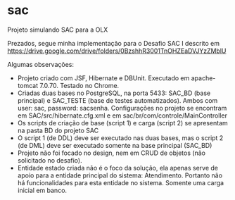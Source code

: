 # sac
Projeto simulando SAC para a OLX

Prezados, segue minha implementação para o Desafio SAC I descrito em https://drive.google.com/drive/folders/0BzshhR3001TnOHZEaDVJYzZMblU

Algumas observações:
- Projeto criado com JSF, Hibernate e DBUnit. Executado em apache-tomcat 7.0.70. Testado no Chrome.
- Criadas duas bases no PostgreSQL, na porta 5433: SAC_BD (base principal) e SAC_TESTE (base de testes automatizados). Ambos com user: sac, password: sacsenha. Configurações no projeto se encontram em SAC/src/hibernate.cfg.xml e em sac/br/com/controle/MainController
- Os scripts de criação de base (script 1) e carga (script 2) se apresentam na pasta BD do projeto SAC
- O script 1 (de DDL) deve ser executado nas duas bases, mas o script 2 (de DML) deve ser executado somente na base principal (SAC_BD)
- Projeto não foi focado no design, nem em CRUD de objetos (não solicitado no desafio).
- Entidade estado criada não é o foco da solução, ela apenas serve de apoio para a entidade principal do sistema: Atendimento. Portanto não há funcionalidades para esta entidade no sistema. Somente uma carga inicial em banco.
